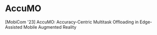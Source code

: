 # AccuMO
[MobiCom '23] AccuMO: Accuracy-Centric Multitask Offloading in Edge-Assisted Mobile Augmented Reality
